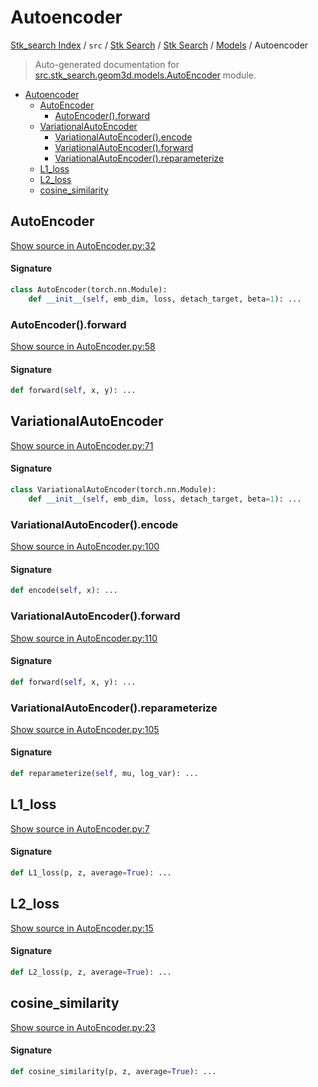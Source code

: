 # Autoencoder

[Stk_search Index](../../../../README.md#stk_search-index) / `src` / [Stk Search](../../index.md#stk-search) / [Stk Search](../../index.md#stk-search) / [Models](./index.md#models) / Autoencoder

> Auto-generated documentation for [src.stk_search.geom3d.models.AutoEncoder](https://github.com/mohammedazzouzi15/STK_search/blob/main/src/stk_search/geom3d/models/AutoEncoder.py) module.

- [Autoencoder](#autoencoder)
  - [AutoEncoder](#autoencoder)
    - [AutoEncoder().forward](#autoencoder()forward)
  - [VariationalAutoEncoder](#variationalautoencoder)
    - [VariationalAutoEncoder().encode](#variationalautoencoder()encode)
    - [VariationalAutoEncoder().forward](#variationalautoencoder()forward)
    - [VariationalAutoEncoder().reparameterize](#variationalautoencoder()reparameterize)
  - [L1_loss](#l1_loss)
  - [L2_loss](#l2_loss)
  - [cosine_similarity](#cosine_similarity)

## AutoEncoder

[Show source in AutoEncoder.py:32](https://github.com/mohammedazzouzi15/STK_search/blob/main/src/stk_search/geom3d/models/AutoEncoder.py#L32)

#### Signature

```python
class AutoEncoder(torch.nn.Module):
    def __init__(self, emb_dim, loss, detach_target, beta=1): ...
```

### AutoEncoder().forward

[Show source in AutoEncoder.py:58](https://github.com/mohammedazzouzi15/STK_search/blob/main/src/stk_search/geom3d/models/AutoEncoder.py#L58)

#### Signature

```python
def forward(self, x, y): ...
```



## VariationalAutoEncoder

[Show source in AutoEncoder.py:71](https://github.com/mohammedazzouzi15/STK_search/blob/main/src/stk_search/geom3d/models/AutoEncoder.py#L71)

#### Signature

```python
class VariationalAutoEncoder(torch.nn.Module):
    def __init__(self, emb_dim, loss, detach_target, beta=1): ...
```

### VariationalAutoEncoder().encode

[Show source in AutoEncoder.py:100](https://github.com/mohammedazzouzi15/STK_search/blob/main/src/stk_search/geom3d/models/AutoEncoder.py#L100)

#### Signature

```python
def encode(self, x): ...
```

### VariationalAutoEncoder().forward

[Show source in AutoEncoder.py:110](https://github.com/mohammedazzouzi15/STK_search/blob/main/src/stk_search/geom3d/models/AutoEncoder.py#L110)

#### Signature

```python
def forward(self, x, y): ...
```

### VariationalAutoEncoder().reparameterize

[Show source in AutoEncoder.py:105](https://github.com/mohammedazzouzi15/STK_search/blob/main/src/stk_search/geom3d/models/AutoEncoder.py#L105)

#### Signature

```python
def reparameterize(self, mu, log_var): ...
```



## L1_loss

[Show source in AutoEncoder.py:7](https://github.com/mohammedazzouzi15/STK_search/blob/main/src/stk_search/geom3d/models/AutoEncoder.py#L7)

#### Signature

```python
def L1_loss(p, z, average=True): ...
```



## L2_loss

[Show source in AutoEncoder.py:15](https://github.com/mohammedazzouzi15/STK_search/blob/main/src/stk_search/geom3d/models/AutoEncoder.py#L15)

#### Signature

```python
def L2_loss(p, z, average=True): ...
```



## cosine_similarity

[Show source in AutoEncoder.py:23](https://github.com/mohammedazzouzi15/STK_search/blob/main/src/stk_search/geom3d/models/AutoEncoder.py#L23)

#### Signature

```python
def cosine_similarity(p, z, average=True): ...
```
